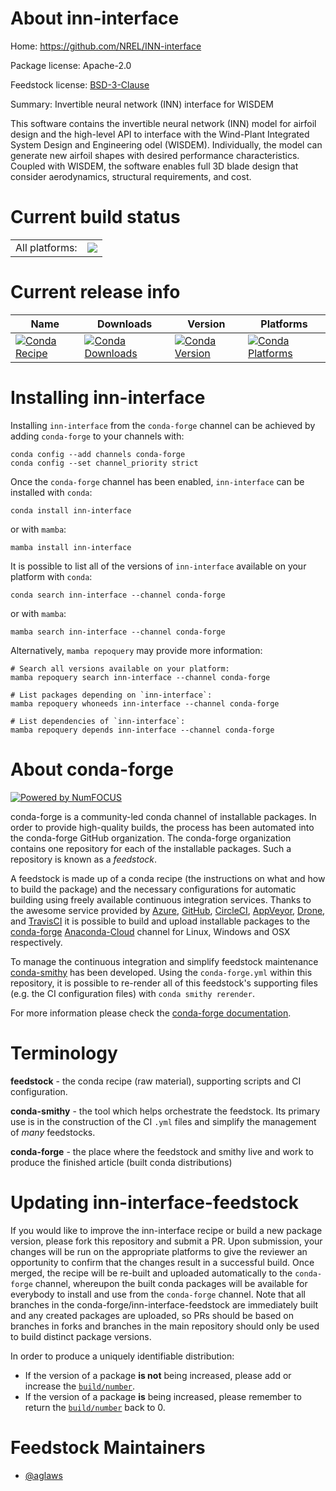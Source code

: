About inn-interface
===================

Home: https://github.com/NREL/INN-interface

Package license: Apache-2.0

Feedstock license: [BSD-3-Clause](https://github.com/conda-forge/inn-interface-feedstock/blob/main/LICENSE.txt)

Summary: Invertible neural network (INN) interface for WISDEM

This software contains the invertible neural network (INN)
model for airfoil design and the high-level API to interface
with the Wind-Plant Integrated System Design and Engineering
odel (WISDEM). Individually, the model can generate new
airfoil shapes with desired performance characteristics.
Coupled with WISDEM, the software enables full 3D blade
design that consider aerodynamics, structural requirements,
and cost.


Current build status
====================


<table><tr><td>All platforms:</td>
    <td>
      <a href="https://dev.azure.com/conda-forge/feedstock-builds/_build/latest?definitionId=17360&branchName=main">
        <img src="https://dev.azure.com/conda-forge/feedstock-builds/_apis/build/status/inn-interface-feedstock?branchName=main">
      </a>
    </td>
  </tr>
</table>

Current release info
====================

| Name | Downloads | Version | Platforms |
| --- | --- | --- | --- |
| [![Conda Recipe](https://img.shields.io/badge/recipe-inn--interface-green.svg)](https://anaconda.org/conda-forge/inn-interface) | [![Conda Downloads](https://img.shields.io/conda/dn/conda-forge/inn-interface.svg)](https://anaconda.org/conda-forge/inn-interface) | [![Conda Version](https://img.shields.io/conda/vn/conda-forge/inn-interface.svg)](https://anaconda.org/conda-forge/inn-interface) | [![Conda Platforms](https://img.shields.io/conda/pn/conda-forge/inn-interface.svg)](https://anaconda.org/conda-forge/inn-interface) |

Installing inn-interface
========================

Installing `inn-interface` from the `conda-forge` channel can be achieved by adding `conda-forge` to your channels with:

```
conda config --add channels conda-forge
conda config --set channel_priority strict
```

Once the `conda-forge` channel has been enabled, `inn-interface` can be installed with `conda`:

```
conda install inn-interface
```

or with `mamba`:

```
mamba install inn-interface
```

It is possible to list all of the versions of `inn-interface` available on your platform with `conda`:

```
conda search inn-interface --channel conda-forge
```

or with `mamba`:

```
mamba search inn-interface --channel conda-forge
```

Alternatively, `mamba repoquery` may provide more information:

```
# Search all versions available on your platform:
mamba repoquery search inn-interface --channel conda-forge

# List packages depending on `inn-interface`:
mamba repoquery whoneeds inn-interface --channel conda-forge

# List dependencies of `inn-interface`:
mamba repoquery depends inn-interface --channel conda-forge
```


About conda-forge
=================

[![Powered by
NumFOCUS](https://img.shields.io/badge/powered%20by-NumFOCUS-orange.svg?style=flat&colorA=E1523D&colorB=007D8A)](https://numfocus.org)

conda-forge is a community-led conda channel of installable packages.
In order to provide high-quality builds, the process has been automated into the
conda-forge GitHub organization. The conda-forge organization contains one repository
for each of the installable packages. Such a repository is known as a *feedstock*.

A feedstock is made up of a conda recipe (the instructions on what and how to build
the package) and the necessary configurations for automatic building using freely
available continuous integration services. Thanks to the awesome service provided by
[Azure](https://azure.microsoft.com/en-us/services/devops/), [GitHub](https://github.com/),
[CircleCI](https://circleci.com/), [AppVeyor](https://www.appveyor.com/),
[Drone](https://cloud.drone.io/welcome), and [TravisCI](https://travis-ci.com/)
it is possible to build and upload installable packages to the
[conda-forge](https://anaconda.org/conda-forge) [Anaconda-Cloud](https://anaconda.org/)
channel for Linux, Windows and OSX respectively.

To manage the continuous integration and simplify feedstock maintenance
[conda-smithy](https://github.com/conda-forge/conda-smithy) has been developed.
Using the ``conda-forge.yml`` within this repository, it is possible to re-render all of
this feedstock's supporting files (e.g. the CI configuration files) with ``conda smithy rerender``.

For more information please check the [conda-forge documentation](https://conda-forge.org/docs/).

Terminology
===========

**feedstock** - the conda recipe (raw material), supporting scripts and CI configuration.

**conda-smithy** - the tool which helps orchestrate the feedstock.
                   Its primary use is in the construction of the CI ``.yml`` files
                   and simplify the management of *many* feedstocks.

**conda-forge** - the place where the feedstock and smithy live and work to
                  produce the finished article (built conda distributions)


Updating inn-interface-feedstock
================================

If you would like to improve the inn-interface recipe or build a new
package version, please fork this repository and submit a PR. Upon submission,
your changes will be run on the appropriate platforms to give the reviewer an
opportunity to confirm that the changes result in a successful build. Once
merged, the recipe will be re-built and uploaded automatically to the
`conda-forge` channel, whereupon the built conda packages will be available for
everybody to install and use from the `conda-forge` channel.
Note that all branches in the conda-forge/inn-interface-feedstock are
immediately built and any created packages are uploaded, so PRs should be based
on branches in forks and branches in the main repository should only be used to
build distinct package versions.

In order to produce a uniquely identifiable distribution:
 * If the version of a package **is not** being increased, please add or increase
   the [``build/number``](https://docs.conda.io/projects/conda-build/en/latest/resources/define-metadata.html#build-number-and-string).
 * If the version of a package **is** being increased, please remember to return
   the [``build/number``](https://docs.conda.io/projects/conda-build/en/latest/resources/define-metadata.html#build-number-and-string)
   back to 0.

Feedstock Maintainers
=====================

* [@aglaws](https://github.com/aglaws/)


